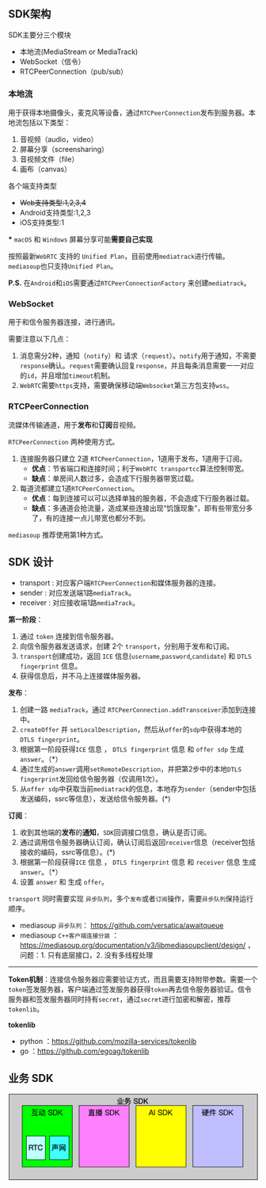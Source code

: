 ## SDK架构

SDK主要分三个模块
- 本地流(MediaStream or MediaTrack)
- WebSocket（信令）
- RTCPeerConnection（pub/sub）

### 本地流
用于获得本地摄像头，麦克风等设备，通过`RTCPeerConnection`发布到服务器。本地流包括以下类型：

1. 音视频（audio，video）
2. 屏幕分享（screensharing）
3. 音视频文件（file）
4. 画布（canvas）

各个端支持类型
- ~~Web支持类型:1,2,3,4~~
- Android支持类型:1,2,3
- iOS支持类型:1


**\*** `macOS` 和 `Windows` 屏幕分享可能**需要自己实现**


按照最新`WebRTC` 支持的 `Unified Plan`，目前使用`mediatrack`进行传输。`mediasoup`也只支持`Unified Plan`。

**P.S.** 在`Android`和`iOS`需要通过`RTCPeerConnectionFactory` 来创建`mediatrack`。


### WebSocket 
用于和信令服务器连接，进行通讯。

需要注意以下几点：
1. 消息需分2种，通知（`notify`）和 请求（`request`）。`notify`用于通知，不需要`response`确认。`request`需要确认回复`response`，并且每条消息需要一一对应的`id`，并且增加`timeout`机制。
2. `WebRTC`需要`https`支持，需要确保移动端`Websocket`第三方包支持`wss`。


### RTCPeerConnection
流媒体传输通道，用于**发布**和**订阅**音视频。

`RTCPeerConnection` 两种使用方式。
1. 连接服务器只建立 2道 `RTCPeerConnection`，1道用于发布，1道用于订阅。
    - **优点**：节省端口和连接时间；利于`WebRTC transportcc`算法控制带宽。
    - **缺点**：单房间人数过多，会造成下行服务器带宽过载。
2. 每道流都建立1道`RTCPeerConnection`。
    - **优点**：每到连接可以可以选择单独的服务器，不会造成下行服务器过载。
    - **缺点**：多通道会抢流量，造成某些连接出现“饥饿现象”，即有些带宽分多了，有的连接一点儿带宽也都分不到。

`mediasoup` 推荐使用第1种方式。
  
## SDK 设计

- transport : 对应客户端`RTCPeerConnection`和媒体服务器的连接。
- sender : 对应发送端1路`mediaTrack`。
- receiver : 对应接收端1路`mediaTrack`。


**第一阶段**：
1. 通过 `token` 连接到信令服务器。
2. 向信令服务器发送请求，创建 2个 `transport`，分别用于发布和订阅。
3. `transport`创建成功，返回 `ICE` 信息(`username`,`password`,`candidate`) 和 `DTLS fingerprint` 信息。
4. 获得信息后，并不马上连接媒体服务器。


**发布**：
1. 创建一路 `mediaTrack`，通过 `RTCPeerConnection.addTransceiver`添加到连接中。
2. `createOffer` 并 `setLocalDescription`，然后从`offer`的`sdp`中获得本地的 `DTLS fingerprint`。
3. 根据第一阶段获得`ICE` 信息 ， `DTLS fingerprint` 信息 和 `offer sdp` 生成 `answer`。（\*）
4. 通过生成的`answer`调用`setRemoteDescription`，并把第2步中的本地`DTLS fingerprint`发回给信令服务器（仅调用1次）。
5. 从`offer sdp`中获取当前`mediatrack`的信息，本地存为`sender`（sender中包括发送编码，ssrc等信息），发送给信令服务器。(\*)

**订阅**：
1. 收到其他端的**发布**的**通知**，`SDK`回调接口信息，确认是否订阅。
2. 通过调用信令服务器确认订阅，确认订阅后返回`receiver`信息（receiver包括接收的编码，ssrc等信息）。(\*)
3. 根据第一阶段获得`ICE` 信息 ， `DTLS fingerprint` 信息 和 `receiver` 信息  生成 `answer`。（\*）
4. 设置 `answer` 和 生成 `offer`。


`transport` 同时需要实现 `异步队列`，多个`发布`或者`订阅`操作，需要`异步队列`保持运行顺序。


- mediasoup `异步队列`： https://github.com/versatica/awaitqueue
- mediasoup  `C++客户端连接分装` ： https://mediasoup.org/documentation/v3/libmediasoupclient/design/  ， 问题：1. 只有底层接口，2. 没有多线程处理

----

**Token机制**：连接信令服务器应需要验证方式，而且需要支持附带参数。需要一个`token`签发服务器，客户端通过签发服务器获得`token`再去信令服务器验证。信令服务器和签发服务器同时持有`secret`，通过`secret`进行加密和解密，推荐 `tokenlib`。

**tokenlib**
- python ：https://github.com/mozilla-services/tokenlib
- go ：https://github.com/egoag/tokenlib

## 业务 SDK
 
![](https://raw.githubusercontent.com/craterone/imgs/master/%E4%B8%9A%E5%8A%A1sdk.png)
